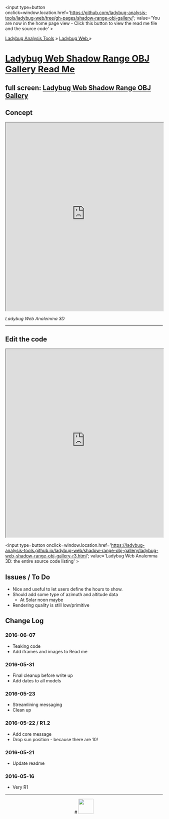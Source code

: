 ﻿
<span style=display:none; >[You are now in a GitHub source code view - click this link to view the home page]
( https://ladybug-analysis-tools.github.io/ladybug-web/shadow-range-obj-gallery/index.html#readme.md "View file as a web page." ) </span>
<input type=button onclick=window.location.href='https://github.com/ladybug-analysis-tools/ladybug-web/tree/gh-pages/shadow-range-obj-gallery/'; 
value='You are now in the home page view - Click this button to view the read me file and the source code' >

[Ladybug Analysis Tools]( https://ladybug-analysis-tools.github.io/ ) » [Ladybug Web ]( https://ladybug-analysis-tools.github.io/ladybug-web/ ) »


[Ladybug Web Shadow Range OBJ Gallery Read Me]( index.html#readme.md )
===

## full screen: [Ladybug Web Shadow Range OBJ Gallery]( https://ladybug-analysis-tools.github.io/ladybug-web/shadow-range-obj-gallery/ )


## Concept

<img src="https://cloud.githubusercontent.com/assets/547626/15700117/dbb0685c-2786-11e6-80ed-12df0a37adf9.png" style=display:none; width=800 >

<iframe src="https://ladybug-analysis-tools.github.io/ladybug-web/shadow-range-obj-gallery/" width="100%" height=600 ></iframe>

_Ladybug Web Analemma 3D_

***

## Edit the code

<iframe class=ifr src=https://ladybug-analysis-tools.github.io/ladybug-web/ace-view-r1.html#https://ladybug-analysis-tools.github.io/ladybug-web/shadow-range-obj-gallery/ladybug-web-shadow-range-obj-gallery-r3.html width=100% height=600 ></iframe>

<input type=button onclick=window.location.href='https://ladybug-analysis-tools.github.io/ladybug-web/shadow-range-obj-gallery/ladybug-web-shadow-range-obj-gallery-r3.html';
value='Ladybug Web Analemma 3D: the entire source code listing' >



## Issues / To Do

* Nice and useful to let users define the hours to show.
* Should add some type of azimuth and altitude data
	* At Solar noon maybe
* Rendering quality is still low/primitive


## Change Log

### 2016-06-07

* Teaking code
* Add iframes and images to Read me

### 2016-05-31

* Final cleanup before write up
* Add dates to all models


### 2016-05-23

* Streamlining messaging
* Clean up

### 2016-05-22 / R1.2

* Add core message
* Drop sun position - because there are 10!

### 2016-05-21

* Update readme


### 2016-05-16

* Very R1

***

<center title="Ladybug Web" >
# <a href=javascript:window.scrollTo(0,0); style=text-decoration:none; ><img src="https://ladybug-analysis-tools.github.io/images/ladybug-logo.png" width=48 ></a>
</center>